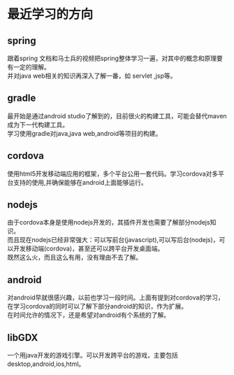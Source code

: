 # 最近学习的方向

## spring

跟着spring 文档和马士兵的视频把spring整体学习一遍，对其中的概念和原理要有一定的理解。  
并对java web相关的知识再深入了解一番，如 servlet ,jsp等。

## gradle

最开始是通过android studio了解到的，目前很火的构建工具，可能会替代maven成为下一代构建工具。  
学习使用gradle对java,java web,android等项目的构建。

## cordova

使用html5开发移动端应用的框架，多个平台公用一套代码。学习cordova对多平台支持的使用,并确保能够在android上面能够运行。

## nodejs

由于cordova本身是使用nodejs开发的，其插件开发也需要了解部分nodejs知识。  
而且现在nodejs已经非常强大：可以写前台(javascript),可以写后台(nodejs)，可以开发移动端(cordova)，甚至还可以跨平台开发桌面端。  
既然这么火，而且这么有用，没有理由不去了解。

## android

对android早就很感兴趣，以前也学习一段时间。上面有提到对cordova的学习，在学习cordova的同时可以了解下部分android的知识，作为扩展。  
在时间允许的情况下，还是希望对android有个系统的了解。

## libGDX

一个用java开发的游戏引擎。可以开发跨平台的游戏，主要包括desktop,android,ios,html。
